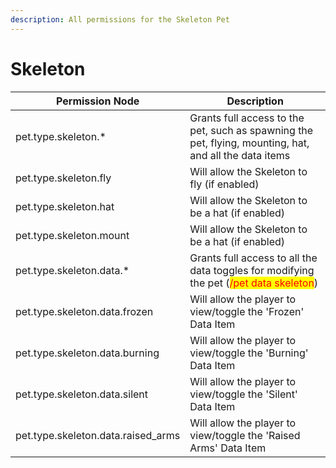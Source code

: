 ```yaml
---
description: All permissions for the Skeleton Pet
---
```


# Skeleton
| Permission Node | Description |
| - | - |
| pet.type.skeleton.* | Grants full access to the pet, such as spawning the pet, flying, mounting, hat, and all the data items |
| pet.type.skeleton.fly | Will allow the Skeleton to fly (if enabled) |
| pet.type.skeleton.hat | Will allow the Skeleton to be a hat (if enabled) |
| pet.type.skeleton.mount | Will allow the Skeleton to be a hat (if enabled) |
| pet.type.skeleton.data.* | Grants full access to all the data toggles for modifying the pet (<mark style="color:red;">/pet data skeleton</mark>) |
| pet.type.skeleton.data.frozen | Will allow the player to view/toggle the 'Frozen' Data Item |
| pet.type.skeleton.data.burning | Will allow the player to view/toggle the 'Burning' Data Item |
| pet.type.skeleton.data.silent | Will allow the player to view/toggle the 'Silent' Data Item |
| pet.type.skeleton.data.raised_arms | Will allow the player to view/toggle the 'Raised Arms' Data Item |

